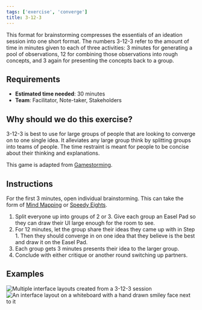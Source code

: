 ```yaml
---
tags: ['exercise', 'converge']
title: 3-12-3
---
```


This format for brainstorming compresses the essentials of an ideation session
into one short format. The numbers 3-12-3 refer to the amount of time in minutes
given to each of three activities: 3 minutes for generating a pool of
observations, 12 for combining those observations into rough concepts, and 3
again for presenting the concepts back to a group.

## Requirements

- **Estimated time needed**: 30 minutes
- **Team**: Facilitator, Note-taker, Stakeholders

## Why should we do this exercise?

3-12-3 is best to use for large groups of people that are looking to converge on
to one single idea. It alleviates any large group think by splitting groups into
teams of people. The time restraint is meant for people to be concise about
their thinking and explanations.

This game is adapted from
[Gamestorming](http://www.gamestorming.com/games-for-design/3-12-3-brainstorm/).

## Instructions

For the first 3 minutes, open individual brainstorming. This can take the form
of [Mind Mapping](/exercises/mind-mapping) or [Speedy Eights](/exercises/speedy-eights).

1. Split everyone up into groups of 2 or 3. Give each group an Easel Pad so
   they can draw their UI large enough for the room to see.
2. For 12 minutes, let the group share their ideas they came up with in Step 1.
   Then they should converge in on one idea that they believe is the best and
   draw it on the Easel Pad.
3. Each group gets 3 minutes presents their idea to the larger group.
4. Conclude with either critique or another round switching up partners.

## Examples
![Multiple interface layouts created from a 3-12-3 session](/images/3-12-3.jpeg)
![An interface layout on a whiteboard with a hand drawn smiley face next to it](/images/3-12-3-2.jpeg)
